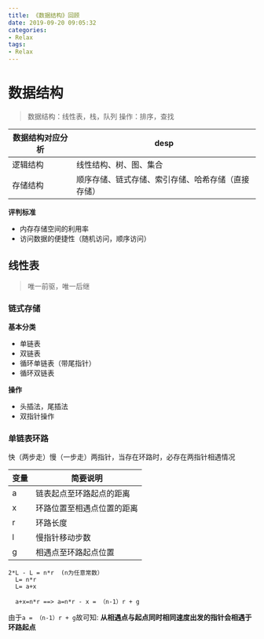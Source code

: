 ```yaml
---
title: 《数据结构》回顾
date: 2019-09-20 09:05:32
categories:
- Relax
tags:
- Relax
---
```

# 数据结构
> 数据结构：线性表，栈，队列
> 操作：排序，查找

 | 数据结构对应分析 | desp |
 |--- | --- |
 | 逻辑结构 | 线性结构、树、图、集合 |
 | 存储结构<!-- 操作系统：文件管理--存储 --> | 顺序存储、链式存储、索引存储、哈希存储（直接存储） |

 **评判标准**
- 内存存储空间的利用率
- 访问数据的便捷性（随机访问，顺序访问）

<!--  more -->


## 线性表
>唯一前驱，唯一后继

### 链式存储

**基本分类**
- 单链表
- 双链表
- 循环单链表（带尾指针）
- 循环双链表

**操作**
- 头插法，尾插法
- 双指针操作


### 单链表环路
快（两步走）慢（一步走）两指针，当存在环路时，必存在两指针相遇情况

| 变量 | 简要说明 |
| ---- | ---- |
| a | 链表起点至环路起点的距离 |
| x | 环路位置至相遇点位置的距离 |
| r | 环路长度 |
| l | 慢指针移动步数 |
| g | 相遇点至环路起点位置 |

```
2*L - L = n*r  (n为任意常数）
  L= n*r
  L= a+x

  a+x=n*r ==> a=n*r - x = （n-1）r + g
```

由于`a = （n-1）r + g`故可知: **从相遇点与起点同时相同速度出发的指针会相遇于环路起点**
